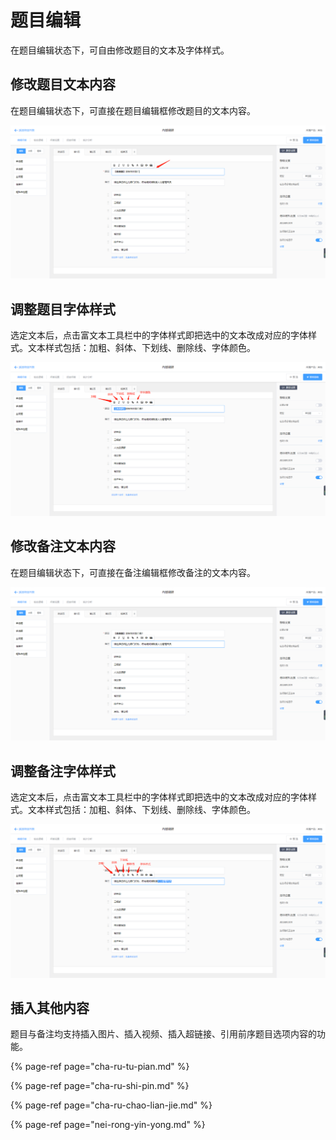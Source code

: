 # 题目编辑

在题目编辑状态下，可自由修改题目的文本及字体样式。

## 修改题目文本内容

在题目编辑状态下，可直接在题目编辑框修改题目的文本内容。

![&#x4FEE;&#x6539;&#x9898;&#x76EE;&#x5185;&#x5BB9;](../../.gitbook/assets/image%20%28282%29.png)

## 调整题目字体样式

选定文本后，点击富文本工具栏中的字体样式即把选中的文本改成对应的字体样式。文本样式包括：加粗、斜体、下划线、删除线、字体颜色。

![&#x8C03;&#x6574;&#x5B57;&#x4F53;&#x6837;&#x5F0F;](../../.gitbook/assets/image%20%28144%29.png)

## 修改备注文本内容

在题目编辑状态下，可直接在备注编辑框修改备注的文本内容。

![&#x4FEE;&#x6539;&#x5907;&#x6CE8;&#x5185;&#x5BB9;](../../.gitbook/assets/image%20%28161%29.png)

## 调整备注字体样式

选定文本后，点击富文本工具栏中的字体样式即把选中的文本改成对应的字体样式。文本样式包括：加粗、斜体、下划线、删除线、字体颜色。

![&#x8C03;&#x6574;&#x5B57;&#x4F53;&#x6837;&#x5F0F;](../../.gitbook/assets/image%20%28138%29.png)

## 插入其他内容

题目与备注均支持插入图片、插入视频、插入超链接、引用前序题目选项内容的功能。

{% page-ref page="cha-ru-tu-pian.md" %}

{% page-ref page="cha-ru-shi-pin.md" %}

{% page-ref page="cha-ru-chao-lian-jie.md" %}

{% page-ref page="nei-rong-yin-yong.md" %}

